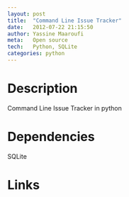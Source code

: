 ```yaml
---
layout: post
title:  "Command Line Issue Tracker"
date:   2012-07-22 21:15:50
author: Yassine Maaroufi
meta:   Open source
tech:	Python, SQLite
categories: python
---
```

# Description
Command Line Issue Tracker in python

# Dependencies
SQLite

# Links
[Github]:		https://github.com/yassinemaaroufi/cit
